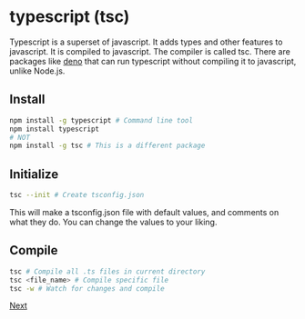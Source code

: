 # typescript (tsc)
Typescript is a superset of javascript. It adds types and other features to javascript. It is compiled to javascript. The compiler is called tsc. There are packages like [deno](https://deno.land/) that can run typescript without compiling it to javascript, unlike Node.js.

## Install

```bash
npm install -g typescript # Command line tool
npm install typescript 
# NOT
npm install -g tsc # This is a different package
```

## Initialize

```bash
tsc --init # Create tsconfig.json
```
This will make a tsconfig.json file with default values, and comments on what they do. You can change the values to your liking.

## Compile

```bash
tsc # Compile all .ts files in current directory
tsc <file_name> # Compile specific file
tsc -w # Watch for changes and compile
```

[Next](../2.2%20-%20Organization/organizing.md)
